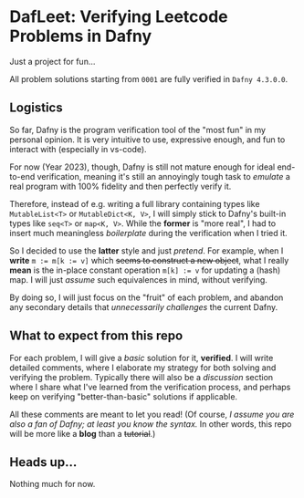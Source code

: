 # DafLeet: Verifying Leetcode Problems in Dafny

Just a project for fun...

All problem solutions starting from `0001` are fully verified in `Dafny 4.3.0.0`.

## Logistics

So far, Dafny is the program verification tool of the "most fun" in my personal opinion.
It is very intuitive to use, expressive enough, and fun to interact with (especially in vs-code).

For now (Year 2023), though, Dafny is still not mature enough for ideal end-to-end verification,
meaning it's still an annoyingly tough task to *emulate* a real program with 100% fidelity and then perfectly verify it.

Therefore, instead of e.g. writing a full library containing types like `MutableList<T>` or `MutableDict<K, V>`, I will simply stick to Dafny's built-in types like `seq<T>` or `map<K, V>`. While the **former** is "more real", I had to insert much meaningless *boilerplate* during the verification when I tried it.

So I decided to use the **latter** style and just *pretend*. For example, when I **write** `m := m[k := v]` which ~~seems to construct a new object~~, what I really **mean** is the in-place constant operation `m[k] := v` for updating a (hash) map. I will just *assume* such equivalences in mind, without verifying.

By doing so, I will just focus on the "fruit" of each problem, and abandon any secondary details that *unnecessarily challenges* the current Dafny.

## What to expect from this repo

For each problem, I will give a *basic* solution for it, **verified**. I will write detailed comments, where I elaborate my strategy for both solving and verifying the problem. Typically there will also be a *discussion* section where I share what I've learned from the verification process, and perhaps keep on verifying "better-than-basic" solutions if applicable.

All these comments are meant to let you read! (Of course, *I assume you are also a fan of Dafny; at least you know the syntax.* In other words, this repo will be more like a **blog** than a ~~tutorial~~.)

## Heads up...

Nothing much for now.